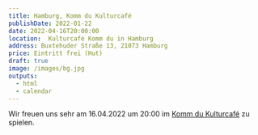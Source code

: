```yaml
---
title: Hamburg, Komm du Kulturcafé
publishDate: 2022-01-22
date: 2022-04-16T20:00:00
location:  Kulturcafé Komm du in Hamburg
address: Buxtehuder Straße 13, 21073 Hamburg
price: Eintritt frei (Hut)
draft: true
image: /images/bg.jpg
outputs:
  - html
  - calendar
---
```

Wir freuen uns sehr am 16.04.2022 um 20:00 im [Komm du Kulturcafé](https://www.komm-du.de/) zu spielen.
